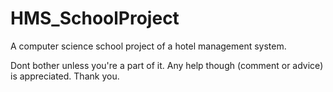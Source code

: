 # HMS_SchoolProject
 A computer science school project of a hotel management system.

Dont bother unless you're a part of it. Any help though (comment or advice) is appreciated. Thank you.

